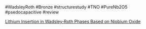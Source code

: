#WadsleyRoth
#Bronze
#structurestudy
#TNO
#PureNb2O5
#psedocapacitive
#review

[Lithium Insertion in Wadsley‐Roth Phases Based on Niobium Oxide](https://iopscience.iop.org/article/10.1149/1.2119583)